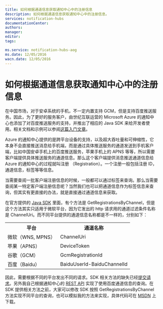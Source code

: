 ```yaml
---
title: 如何根据通道信息获取通知中心中的注册信息
description: 如何根据通道信息获取通知中心中的注册信息。
services: notification-hubs
documentationCenter: 
authors: 
manager: 
editor: 
tags: 

ms.service: notification-hubs-aog
ms.date: 12/05/2016
wacn.date: 12/05/2016
---
```


# 如何根据通道信息获取通知中心中的注册信息 #

在中国市场，对于安卓系统的手机，不一定内置支持 GCM，但是支持百度推送服务。因此，为了更好的服务客户，由世纪互联运营的 Microsoft Azure 的通知中心也添加了对百度推送服务的支持，并推出了相应的 Java SDK 来给开发者使用。相关文档和示例可以参阅[这篇入门文章](./notification-hubs/notification-hubs-baidu-china-android-notifications-get-started.md)。

Azure 的通知中心提供的是跨平台设备的支持，以及超大吞吐量和可伸缩性，它本身不会直接推送消息给手机端，而是通过具体推送服务的通道发送到手机客户端，比如中国安卓手机上的百度推送服务，苹果手机上的 APNS 等等，所以需要客户端提供具体推送服务的通道信息。那么这个客户端提供消息推送通道信息给 Azure 的通知中心的过程就叫注册 （Registration）。一个注册一般包括注册 ID，通道信息，标签等等信息。

当需要查阅一批客户端注册信息的时候，一般都可以通过标签来查询。那么当需要查阅某一特定客户端注册信息呢？当然我们也可以把通道信息作为标签信息来查询，但其实有更直接的办法，就是直接通过通道信息来获取。

在官方提供的 [Java SDK](https://github.com/Azure/azure-notificationhubs-java-backend) 里面，有个方法是 GetRegistrationsByChannel，但是这个方法其实只适用于微软平台，因为它发出的 http 请求用的通道过滤条件名称是 ChannelUri。而不同平台提供的通道信息名称都是不一样的，分别如下：

<table><tr><th> 平台 </th><th> 通道名称 </th></tr>
<tr><td> 微软（WNS, MPNS）</td><td> ChannelUri </td></tr>
<tr><td> 苹果（APNS） </td><td> DeviceToken </td></tr>
<tr><td> 谷歌（GCM） </td><td> GcmRegistrationId </td></tr>
<tr><td> 百度（Baidu） </td><td> BaiduUserId-BaiduChannelId </td></tr></table>

因此，需要根据不同的平台发出不同的请求。SDK 相关方法的缺失已经[提交请求](https://github.com/Azure/azure-notificationhubs-java-backend/issues/19)。另外我自己根据通知中心的 [REST API](https://msdn.microsoft.com/zh-cn/library/azure/dn223271.aspx) 实现了使用百度通道信息的查询。在 SDK 提供相关方法之前，大家可以修改 SDK 按照 GetRegistrationsByChannel 方法实现不同平台的查询，也可以模拟我的方法来实现，具体代码可在 [MSDN](https://code.msdn.microsoft.com/How-to-get-registrations-ca498761#content) 上下载。
